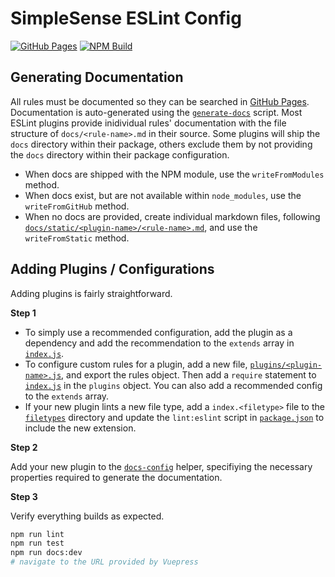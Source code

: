 # SimpleSense ESLint Config

[![GitHub Pages](https://img.shields.io/static/v1?label=GitHub&message=Pages&color=informational&style=flat-square&logo=github)](https://simplesenseio.github.io/eslint-config-simplesense/)
[![NPM Build](https://github.com/simplesense/eslint-config-simplesense/actions/workflows/npm-build.yml/badge.svg?branch=dev&style=flat-square)](https://github.com/simplesense/eslint-config-simplesense/actions/workflows/npm-build.yml)


## Generating Documentation

All rules must be documented so they can be searched in [GitHub Pages](https://simplesenseio.github.io/eslint-config-simplesense/).
Documentation is auto-generated using the [`generate-docs`](./scripts/generate-docs.js) script.
Most ESLint plugins provide inidividual rules' documentation with the file structure of `docs/<rule-name>.md` in their source.
Some plugins will ship the `docs` directory within their package, others exclude them by not providing the `docs` directory within their package configuration.

- When docs are shipped with the NPM module, use the `writeFromModules` method.
- When docs exist, but are not available within `node_modules`, use the `writeFromGitHub` method.
- When no docs are provided, create individual markdown files, following [`docs/static/<plugin-name>/<rule-name>.md`](./docs/static/), and use the `writeFromStatic` method.

## Adding Plugins / Configurations

Adding plugins is fairly straightforward.

**Step 1**

- To simply use a recommended configuration, add the plugin as a dependency and add the recommendation to the `extends` array in [`index.js`](./index.js).
- To configure custom rules for a plugin, add a new file, [`plugins/<plugin-name>.js`](./plugins/), and export the rules object. Then add a `require` statement to [`index.js`](./index.js) in the `plugins` object. You can also add a recommended config to the `extends` array.
- If your new plugin lints a new file type, add a `index.<filetype>` file to the [`filetypes`](./filetypes/) directory and update the `lint:eslint` script in [`package.json`](./package.json) to include the new extension.

**Step 2**

Add your new plugin to the [`docs-config`](./helpers/docs-config.js) helper, specifiying the necessary properties required to generate the documentation.

**Step 3**

Verify everything builds as expected.

```bash
npm run lint
npm run test
npm run docs:dev
# navigate to the URL provided by Vuepress
```
